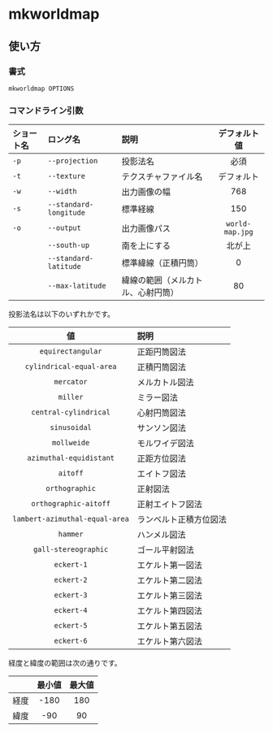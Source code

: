 # mkworldmap

## 使い方
### 書式
```console
mkworldmap OPTIONS
```

### コマンドライン引数

| ショート名 | ロング名 | 説明 | デフォルト値 |
|:-|:-|:-|:-:|
| `-p` | `--projection` | 投影法名 | 必須  |
| `-t` | `--texture` | テクスチャファイル名 | デフォルト |
| `-w` | `--width` | 出力画像の幅 | 768 |
| `-s` | `--standard-longitude` | 標準経線 | 150 |
| `-o` | `--output` | 出力画像パス | `world-map.jpg` |
| | `--south-up` | 南を上にする | 北が上 |
| | `--standard-latitude` | 標準緯線（正積円筒） | 0 |
| | `--max-latitude` | 緯線の範囲（メルカトル、心射円筒） | 80 |

投影法名は以下のいずれかです。

| 値 | 説明 |
|:-:|:-|
| `equirectangular` | 正距円筒図法 |
| `cylindrical-equal-area` | 正積円筒図法 |
| `mercator` | メルカトル図法 |
| `miller` | ミラー図法 |
| `central-cylindrical` | 心射円筒図法 |
| `sinusoidal` | サンソン図法 |
| `mollweide` | モルワイデ図法 |
| `azimuthal-equidistant` | 正距方位図法 |
| `aitoff` | エイトフ図法 |
| `orthographic` | 正射図法 |
| `orthographic-aitoff` | 正射エイトフ図法 |
| `lambert-azimuthal-equal-area` | ランベルト正積方位図法 |
| `hammer` | ハンメル図法 |
| `gall-stereographic` | ゴール平射図法 |
| `eckert-1` | エケルト第一図法 |
| `eckert-2` | エケルト第二図法 |
| `eckert-3` | エケルト第三図法 |
| `eckert-4` | エケルト第四図法 |
| `eckert-5` | エケルト第五図法 |
| `eckert-6` | エケルト第六図法 |

経度と緯度の範囲は次の通りです。

| | 最小値 | 最大値 |
|:-:|:-:|:-:|
| 経度 | -180 | 180 |
| 緯度 | -90 | 90 |
